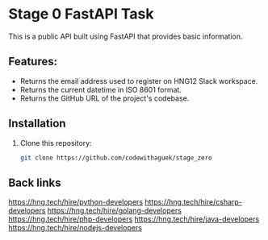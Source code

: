 # Stage 0 FastAPI Task

This is a public API built using FastAPI that provides basic information.

## Features:
- Returns the email address used to register on HNG12 Slack workspace.
- Returns the current datetime in ISO 8601 format.
- Returns the GitHub URL of the project's codebase.

## Installation

1. Clone this repository:
   ```bash
   git clone https://github.com/codewithaguek/stage_zero

## Back links
https://hng.tech/hire/python-developers
https://hng.tech/hire/csharp-developers
https://hng.tech/hire/golang-developers
https://hng.tech/hire/php-developers
https://hng.tech/hire/java-developers
https://hng.tech/hire/nodejs-developers